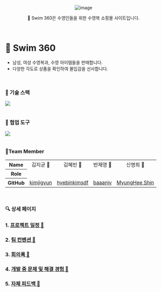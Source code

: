 

<div align="center">
  
![image](https://github.com/user-attachments/assets/ece18c76-21ef-409d-aa82-435198a66c1a)

🌊 Swim 360은 수영인들을 위한 수영복 쇼핑몰 사이트입니다.
</div>

</br>

# 🌊 Swim 360
- 남성, 여성 수영복과, 수영 아이템들을 판매합니다.
- 다양한 각도로 상품을 확인하여 몰입감을 선사합니다.

</br>

### 🔨 기술 스택


<div>

  <a href="https://skillicons.dev">
    <img src="https://skillicons.dev/icons?i=html,css,javascript,typescript,react,tailwind,threejs,nodejs,express,sequelize,mysql,vite&perline=6" />
  </a>

</div>

<br/>

<div style="list-style: none;" id="user-content-toc">

### 🧩 협업 도구 

<a href="https://skillicons.dev">
    <img src="https://skillicons.dev/icons?i=github,figma,discord" />
</a>

</div>

<br/>

### 👥Team Member

<table>
  <tr align="center">
    <th>Name</th>
    <td>김지균 🐳</td>
    <td>김혜빈 🐠</td>
    <td>반재영 🐡</td>
    <td>신명희 🐬</td>
  </tr>
  <tr>
    <th>Role</th>
    <td></td>
    <td></td>
    <td></td>
    <td></td>
  </tr>
  <tr>
    <th>GitHub</th>
    <td><a href="https://github.com/kimjigyun">kimjigyun</a></td>
    <td><a href="https://github.com/hyebinkimsdf">hyebinkimsdf</a></td>
    <td><a href="https://github.com/baaanjy">baaanjy</a></td>
    <td><a href="https://github.com/MyungHee Shin">MyungHee Shin</a></td>
  </tr>
</table>

</br>

### 🔍 상세 페이지

### 1. [프로젝트 일정 🔗](https://github.com/ormcamp-fe-3rd/swim360/wiki/1.-%ED%94%84%EB%A1%9C%EC%A0%9D%ED%8A%B8-%EC%9D%BC%EC%A0%95) 
### 2. [팀 컨벤션 🔗](https://github.com/ormcamp-fe-3rd/swim360/wiki/2.-%ED%8C%80-%EC%BB%A8%EB%B2%A4%EC%85%98)
### 3. [회의록 🔗](https://github.com/ormcamp-fe-3rd/swim360/wiki/3.-%ED%9A%8C%EC%9D%98%EB%A1%9D)
### 4. [개발 중 문제 및 해결 경험 🔗](https://github.com/ormcamp-fe-3rd/swim360/wiki/4.-%EA%B0%9C%EB%B0%9C-%EC%A4%91-%EB%AC%B8%EC%A0%9C-%EB%B0%8F-%ED%95%B4%EA%B2%B0-%EA%B2%BD%ED%97%98)
### 5. [자체 피드백 🔗](https://github.com/ormcamp-fe-3rd/swim360/wiki/5.-%EC%9E%90%EC%B2%B4-%ED%94%BC%EB%93%9C%EB%B0%B1)

</div>
